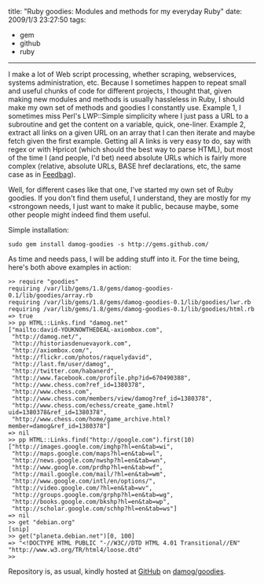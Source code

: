 title: "Ruby goodies: Modules and methods for my everyday Ruby"
date: 2009/1/3 23:27:50
tags:
- gem
- github
- ruby
---
I make a lot of Web script processing, whether scraping, webservices, systems administration, etc. Because I sometimes happen to repeat small and useful chunks of code for different projects, I thought that, given making new modules and methods is usually hassleless in Ruby, I should make my own set of methods and goodies I constantly use. Example 1, I sometimes miss Perl's LWP::Simple simplicity where I just pass a URL to a subroutine and get the content on a variable, quick, one-liner. Example 2, extract all links on a given URL on an array that I can then iterate and maybe fetch given the first example. Getting all A links is very easy to do, say with regex or with Hpricot (which should the best way to parse HTML), but most of the time I (and people, I'd bet) need absolute URLs which is fairly more complex (relative, absolute URLs, BASE href declarations, etc, the same case as in <a href="http://github.com/damog/feedbag">Feedbag</a>).

Well, for different cases like that one, I've started my own set of Ruby goodies. If you don't find them useful, I understand, they are mostly for my <strongown</strong> needs, I just want to make it public, because maybe, some other people might indeed find them useful.

Simple installation:

    sudo gem install damog-goodies -s http://gems.github.com/

As time and needs pass, I will be adding stuff into it. For the time being, here's both above examples in action:

    >> require "goodies"
    requiring /var/lib/gems/1.8/gems/damog-goodies-0.1/lib/goodies/array.rb
    requiring /var/lib/gems/1.8/gems/damog-goodies-0.1/lib/goodies/lwr.rb
    requiring /var/lib/gems/1.8/gems/damog-goodies-0.1/lib/goodies/html.rb
    => true
    >> pp HTML::Links.find "damog.net"
    ["mailto:david-YOUKNOWTHEDEAL-axiombox.com",
     "http://damog.net/",
     "http://historiasdenuevayork.com",
     "http://axiombox.com/",
     "http://flickr.com/photos/raquelydavid",
     "http://last.fm/user/damog",
     "http://twitter.com/habanerd",
     "http://www.facebook.com/profile.php?id=670490388",
     "http://www.chess.com?ref_id=1380378",
     "http://www.chess.com",
     "http://www.chess.com/members/view/damog?ref_id=1380378",
     "http://www.chess.com/echess/create_game.html?uid=1380378&ref_id=1380378",
     "http://www.chess.com/home/game_archive.html?member=damog&ref_id=1380378"]
    => nil
    >> pp HTML::Links.find("http://google.com").first(10)
    ["http://images.google.com/imghp?hl=en&tab=wi",
     "http://maps.google.com/maps?hl=en&tab=wl",
     "http://news.google.com/nwshp?hl=en&tab=wn",
     "http://www.google.com/prdhp?hl=en&tab=wf",
     "http://mail.google.com/mail/?hl=en&tab=wm",
     "http://www.google.com/intl/en/options/",
     "http://video.google.com/?hl=en&tab=wv",
     "http://groups.google.com/grphp?hl=en&tab=wg",
     "http://books.google.com/bkshp?hl=en&tab=wp",
     "http://scholar.google.com/schhp?hl=en&tab=ws"]
    => nil
    >> get "debian.org"
    [snip]
    >> get("planeta.debian.net")[0, 100]
    => "<!DOCTYPE HTML PUBLIC "-//W3C//DTD HTML 4.01 Transitional//EN" "http://www.w3.org/TR/html4/loose.dtd"
    >>

Repository is, as usual, kindly hosted at <a href="http://github.com">GitHub</a> on <a href="http://github.com/damog/goodies">damog/goodies</a>.
